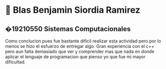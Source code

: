 # :wave: Blas Benjamin Siordia Ramirez
## �19210550 Sistemas Computacionales

Como conclucion pues fue bastante dificil realizar esta actividad pero por lo menos se hizo el esfuerzo de entregar algo. 
Gran experiencia con el c++ pero aun falta demasiado que ver y comprender mas que nada en donde aplicar el lenguaje de programacion que pienso yo que fue mi mayor dificultad.

